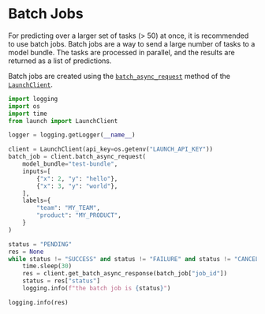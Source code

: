 # Batch Jobs

For predicting over a larger set of tasks (> 50) at once, it is recommended to
use batch jobs. Batch jobs are a way to send a large number of tasks to a model
bundle. The tasks are processed in parallel, and the results are returned as a
list of predictions.

Batch jobs are created using the
[`batch_async_request`](/api/client/#launch.client.LaunchClient.batch_async_request)
method of the
[`LaunchClient`](/api/client/#launch.client.LaunchClient).

```py title="Creating and Following a Batch Job"
import logging
import os
import time
from launch import LaunchClient

logger = logging.getLogger(__name__)

client = LaunchClient(api_key=os.getenv("LAUNCH_API_KEY"))
batch_job = client.batch_async_request(
    model_bundle="test-bundle",
    inputs=[
        {"x": 2, "y": "hello"},
        {"x": 3, "y": "world"},
    ],
    labels={
        "team": "MY_TEAM",
        "product": "MY_PRODUCT",
    }
)

status = "PENDING"
res = None
while status != "SUCCESS" and status != "FAILURE" and status != "CANCELLED":
    time.sleep(30)
    res = client.get_batch_async_response(batch_job["job_id"])
    status = res["status"]
    logging.info(f"the batch job is {status}")

logging.info(res)
```
